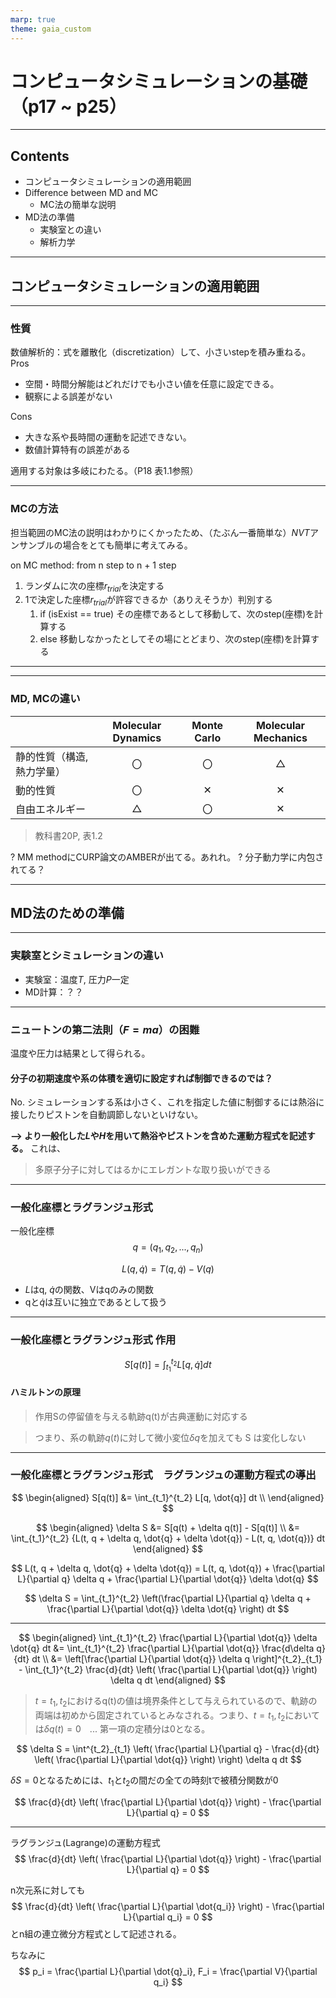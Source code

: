 ```yaml
---
marp: true
theme: gaia_custom
---
```


# コンピュータシミュレーションの基礎（p17 ~ p25）

---

## Contents
 - コンピュータシミュレーションの適用範囲
 - Difference between MD and MC
   - MC法の簡単な説明
 - MD法の準備
   - 実験室との違い
   - 解析力学

---

## コンピュータシミュレーションの適用範囲

---

### 性質
数値解析的：式を離散化（discretization）して、小さいstepを積み重ねる。
Pros
 - 空間・時間分解能はどれだけでも小さい値を任意に設定できる。
 - 観察による誤差がない

Cons
 - 大きな系や長時間の運動を記述できない。
 - 数値計算特有の誤差がある

適用する対象は多岐にわたる。（P18 表1.1参照）

---

### MCの方法
担当範囲のMC法の説明はわかりにくかったため、（たぶん一番簡単な）$NVT$アンサンブルの場合をとても簡単に考えてみる。

on MC method: from n step to n + 1 step
1. ランダムに次の座標$r_{trial}$を決定する
2. 1で決定した座標$r_{trial}$が許容できるか（ありえそうか）判別する
   1. if (isExist == true) その座標であるとして移動して、次のstep(座標)を計算する
   2. else 移動しなかったとしてその場にとどまり、次のstep(座標)を計算する

---



--- 
### MD, MCの違い

|                  | Molecular Dynamics | Monte Carlo | Molecular Mechanics | 
| ---------------- | :----------------: | :---------: | :-----------------: | 
| 静的性質（構造, 熱力学量） | 〇                 | 〇          | △                  | 
| 動的性質         | 〇                 | ✕          | ✕                  | 
| 自由エネルギー   | △                 | 〇          | ✕                  | 

> 教科書20P, 表1.2

? MM methodにCURP論文のAMBERが出てる。あれれ。
? 分子動力学に内包されてる？

---

## MD法のための準備

---

### 実験室とシミュレーションの違い

- 実験室：温度$T$, 圧力$P$一定
- MD計算：？？

---

### ニュートンの第二法則（$F = ma$）の困難
温度や圧力は結果として得られる。

#### 分子の初期速度や系の体積を適切に設定すれば制御できるのでは？
No. シミュレーションする系は小さく、これを指定した値に制御するには熱浴に接したりピストンを自動調節しないといけない。

**--> より一般化した$L$や$H$を用いて熱浴やピストンを含めた運動方程式を記述する。**
これは、
> 多原子分子に対してはるかにエレガントな取り扱いができる

---

### 一般化座標とラグランジュ形式
一般化座標
$$
q = (q_1, q_2, ... , q_n)
$$

$$
L(q, \dot{q}) = T(q, \dot{q}) - V(q)
$$

 - $L$はq, $\dot{q}$の関数、Vはqのみの関数
 - qと$\dot{q}$は互いに独立であるとして扱う

---

### 一般化座標とラグランジュ形式 作用
$$
S[q(t)] = \int_{t_1}^{t_2} L[q, \dot{q}] dt
$$

#### ハミルトンの原理
> 作用Sの停留値を与える軌跡q(t)が古典運動に対応する

> つまり、系の軌跡$q(t)$に対して微小変位$\delta q$を加えても S は変化しない

---

### 一般化座標とラグランジュ形式　ラグランジュの運動方程式の導出

$$
\begin{aligned}
    S[q(t)] &= \int_{t_1}^{t_2} L[q, \dot{q}] dt \\
\end{aligned}
$$

$$
\begin{aligned}
    \delta S &= S[q(t) + \delta q(t)] - S[q(t)] \\
    &= \int_{t_1}^{t_2} {L(t, q + \delta q, \dot{q} + \delta \dot{q}) - L(t, q, \dot{q})} dt
\end{aligned}
$$

$$
L(t, q + \delta q, \dot{q} + \delta \dot{q}) = L(t, q, \dot{q}) + \frac{\partial L}{\partial q} \delta q + \frac{\partial L}{\partial \dot{q}} \delta \dot{q}
$$

$$
\delta S = \int_{t_1}^{t_2} \left(\frac{\partial L}{\partial q} \delta q + \frac{\partial L}{\partial \dot{q}} \delta \dot{q} \right) dt
$$

---
$$
\begin{aligned}
 \int_{t_1}^{t_2} \frac{\partial L}{\partial \dot{q}} \delta \dot{q} dt &=  \int_{t_1}^{t_2} \frac{\partial L}{\partial \dot{q}} \frac{d\delta q}{dt} dt \\
 &= \left[\frac{\partial L}{\partial \dot{q}} \delta q  \right]^{t_2}_{t_1} - \int_{t_1}^{t_2} \frac{d}{dt} \left( \frac{\partial L}{\partial \dot{q}} \right) \delta q dt
\end{aligned}
$$

> $t = t_1, t_2$におけるq(t)の値は境界条件として与えられているので、軌跡の両端は初めから固定されているとみなされる。つまり、$t = t_1, t_2$においては$\delta q(t) = 0$　... 第一項の定積分は0となる。

$$
\delta S = \int^{t_2}_{t_1} \left( \frac{\partial L}{\partial q} - \frac{d}{dt} \left( \frac{\partial L}{\partial \dot{q}} \right) \right) \delta q dt
$$

$\delta S = 0$となるためには、$t_1$と$t_2$の間だの全ての時刻tで被積分関数が0

$$
\frac{d}{dt} \left( \frac{\partial L}{\partial \dot{q}} \right) - \frac{\partial L}{\partial q} = 0
$$

---
ラグランジュ(Lagrange)の運動方程式
$$
\frac{d}{dt} \left( \frac{\partial L}{\partial \dot{q}} \right) - \frac{\partial L}{\partial q} = 0
$$

n次元系に対しても
$$
\frac{d}{dt} \left( \frac{\partial L}{\partial \dot{q_i}} \right) - \frac{\partial L}{\partial q_i} = 0
$$
とn組の連立微分方程式として記述される。

ちなみに
$$
p_i = \frac{\partial L}{\partial \dot{q}_i}, F_i = \frac{\partial V}{\partial q_i}
$$